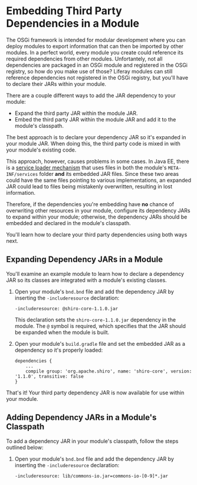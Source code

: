 # Embedding Third Party Dependencies in a Module

The OSGi framework is intended for modular development where you can deploy
modules to export information that can then be imported by other modules. In a
perfect world, every module you create could reference its required dependencies
from other modules. Unfortantely, not all dependencies are packaged in an OSGi
module and registered in the OSGi registry, so how do you make use of those?
Liferay modules can still reference dependencies not registered in the OSGi
registry, but you'll have to declare their JARs within your module.

There are a couple different ways to add the JAR dependency to your module:

- Expand the third party JAR within the module JAR.
- Embed the third party JAR within the module JAR and add it to the module's
  classpath.

The best approach is to declare your dependency JAR so it's expanded in your
module JAR. When doing this, the third party code is mixed in with your module's
existing code.

This approach, however, causes problems in some cases. In Java EE, there is a
[service loader mechanism](http://blog.osgi.org/2013/02/javautilserviceloader-in-osgi.html)
that uses files in both the module's `META-INF/services` folder **and** its
embedded JAR files. Since these two areas could have the same files pointing to
various implementations, an expanded JAR could lead to files being mistakenly
overwritten, resulting in lost information.

Therefore, if the dependencies you're embedding have **no** chance of
overwriting other resources in your module, configure its dependency JARs to
expand within your module; otherwise, the dependency JARs should be embedded and
declared in the module's classpath.

You'll learn how to declare your third party dependencies using both ways next.

## Expanding Dependency JARs in a Module

You'll examine an example module to learn how to declare a dependency JAR
so its classes are integrated with a module's existing classes.

1.  Open your module's `bnd.bnd` file and add the dependency JAR by inserting
    the `-includeresource` declaration:

        -includeresource: @shiro-core-1.1.0.jar

    This declaration sets the `shiro-core-1.1.0.jar` dependency in the module.
    The `@` symbol is required, which specifies that the JAR should be expanded
    when the module is built.

2.  Open your module's `build.gradle` file and set the embedded JAR as a
    dependency so it's properly loaded:

        dependencies {
            ...
            compile group: 'org.apache.shiro', name: 'shiro-core', version: '1.1.0', transitive: false
        }

That's it! Your third party dependency JAR is now available for use within your
module.  

## Adding Dependency JARs in a Module's Classpath

To add a dependency JAR in your module's classpath, follow the steps outlined
below:

1.  Open your module's `bnd.bnd` file and add the dependency JAR by inserting
    the `-includeresource` declaration:

        -includeresource: lib/commons-io.jar=commons-io-[0-9]*.jar

    




